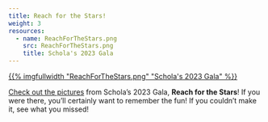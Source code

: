 ```yaml
---
title: Reach for the Stars!
weight: 3
resources:
  - name: ReachForTheStars.png
    src: ReachForTheStars.png
    title: Schola's 2023 Gala
---
```


<a href="https://gpaganini.smugmug.com/Schola-2023" target="_blank">{{% imgfullwidth "ReachForTheStars.png" "Schola's 2023 Gala" %}}</a>

<a href="https://gpaganini.smugmug.com/Schola-2023" target="_blank">Check out the pictures</a> from Schola&rsquo;s 2023 Gala, 
**Reach for the Stars**! If you were there, you&rsquo;ll certainly
want to remember the fun! If you couldn&rsquo;t make it, see what you missed!
